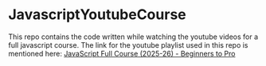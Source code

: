 # JavascriptYoutubeCourse
This repo contains the code written while watching the youtube videos for a full javascript course. The link for the youtube playlist used in this repo is mentioned here:
[JavaScript Full Course (2025-26) - Beginners to Pro](https://youtube.com/playlist?list=PLGjplNEQ1it_oTvuLRNqXfz_v_0pq6unW&si=Q9MqJLwodmh8AxTf)
